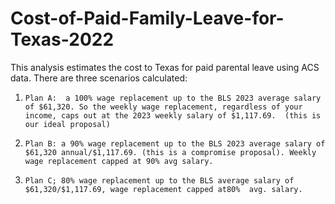 # Cost-of-Paid-Family-Leave-for-Texas-2022
This analysis estimates the cost to Texas for paid parental leave using ACS data. There are three scenarios calculated:

1)     Plan A:  a 100% wage replacement up to the BLS 2023 average salary of $61,320. So the weekly wage replacement, regardless of your income, caps out at the 2023 weekly salary of $1,117.69.  (this is our ideal proposal)

2)     Plan B: a 90% wage replacement up to the BLS 2023 average salary of $61,320 annual/$1,117.69. (this is a compromise proposal). Weekly wage replacement capped at 90% avg salary.

3)     Plan C; 80% wage replacement up to the BLS average salary of $61,320/$1,117.69, wage replacement capped at80%  avg. salary.
